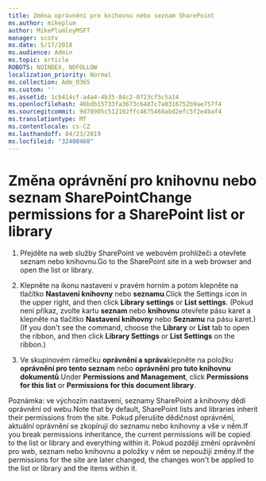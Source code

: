 ```yaml
---
title: Změna oprávnění pro knihovnu nebo seznam SharePoint
ms.author: mikeplum
author: MikePlumleyMSFT
manager: scotv
ms.date: 5/17/2018
ms.audience: Admin
ms.topic: article
ROBOTS: NOINDEX, NOFOLLOW
localization_priority: Normal
ms.collection: Adm_O365
ms.custom: ''
ms.assetid: 1cb414cf-a4a4-4b35-84c2-0723cf5c5a14
ms.openlocfilehash: 46bdb15733fa3673c6487c7a0316752b9ae757f4
ms.sourcegitcommit: 9d78905c512192ffc4675468abd2efc5f2e4baf4
ms.translationtype: MT
ms.contentlocale: cs-CZ
ms.lasthandoff: 04/23/2019
ms.locfileid: "32408460"
---
```

# <a name="change-permissions-for-a-sharepoint-list-or-library"></a><span data-ttu-id="0036d-102">Změna oprávnění pro knihovnu nebo seznam SharePoint</span><span class="sxs-lookup"><span data-stu-id="0036d-102">Change permissions for a SharePoint list or library</span></span>

1. <span data-ttu-id="0036d-103">Přejděte na web služby SharePoint ve webovém prohlížeči a otevřete seznam nebo knihovnu.</span><span class="sxs-lookup"><span data-stu-id="0036d-103">Go to the SharePoint site in a web browser and open the list or library.</span></span>
    
2. <span data-ttu-id="0036d-104">Klepněte na ikonu nastavení v pravém horním a potom klepněte na tlačítko **Nastavení knihovny** nebo **seznamu**.</span><span class="sxs-lookup"><span data-stu-id="0036d-104">Click the Settings icon in the upper right, and then click **Library settings** or **List settings**.</span></span> <span data-ttu-id="0036d-105">(Pokud není příkaz, zvolte kartu **seznam** nebo **knihovnu** otevřete pásu karet a klepněte na tlačítko **Nastavení knihovny** nebo **Seznamu** na pásu karet.)</span><span class="sxs-lookup"><span data-stu-id="0036d-105">(If you don't see the command, choose the **Library** or **List** tab to open the ribbon, and then click **Library Settings** or **List Settings** on the ribbon.)</span></span> 
    
3. <span data-ttu-id="0036d-106">Ve skupinovém rámečku **oprávnění a správa**klepněte na položku **oprávnění pro tento seznam** nebo **oprávnění pro tuto knihovnu dokumentů**.</span><span class="sxs-lookup"><span data-stu-id="0036d-106">Under **Permissions and Management**, click **Permissions for this list** or **Permissions for this document library**.</span></span>
    
<span data-ttu-id="0036d-107">Poznámka: ve výchozím nastavení, seznamy SharePoint a knihovny dědí oprávnění od webu.</span><span class="sxs-lookup"><span data-stu-id="0036d-107">Note that by default, SharePoint lists and libraries inherit their permissions from the site.</span></span> <span data-ttu-id="0036d-108">Pokud přerušíte dědičnost oprávnění, aktuální oprávnění se zkopírují do seznamu nebo knihovny a vše v něm.</span><span class="sxs-lookup"><span data-stu-id="0036d-108">If you break permissions inheritance, the current permissions will be copied to the list or library and everything within it.</span></span> <span data-ttu-id="0036d-109">Pokud později změní oprávnění pro web, seznam nebo knihovnu a položky v něm se nepoužijí změny.</span><span class="sxs-lookup"><span data-stu-id="0036d-109">If the permissions for the site are later changed, the changes won't be applied to the list or library and the items within it.</span></span>
  

